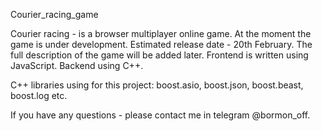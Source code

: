 Courier_racing_game

Courier racing - is a browser multiplayer online game. At the moment the game is under development. Estimated release date - 20th February. The full description of the game will be added later. 
Frontend is written using JavaScript. Backend using C++. 

C++ libraries using for this project: boost.asio, boost.json, boost.beast, boost.log etc.

If you have any questions - please contact me in telegram @bormon_off. 